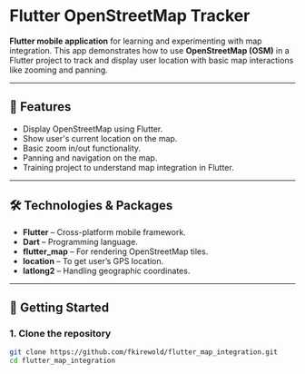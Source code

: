 # Flutter OpenStreetMap Tracker

**Flutter mobile application** for learning and experimenting with map integration. This app demonstrates how to use **OpenStreetMap (OSM)** in a Flutter project to track and display user location with basic map interactions like zooming and panning.

---
## 📌 Features
- Display OpenStreetMap using Flutter.
- Show user's current location on the map.
- Basic zoom in/out functionality.
- Panning and navigation on the map.
- Training project to understand map integration in Flutter.

---

## 🛠️ Technologies & Packages
- **Flutter** – Cross-platform mobile framework.
- **Dart** – Programming language.
- **flutter_map** – For rendering OpenStreetMap tiles.
- **location** – To get user’s GPS location.
- **latlong2** – Handling geographic coordinates.

---

## 🚀 Getting Started

### 1. Clone the repository
```bash
git clone https://github.com/fkirewold/flutter_map_integration.git
cd flutter_map_integration

